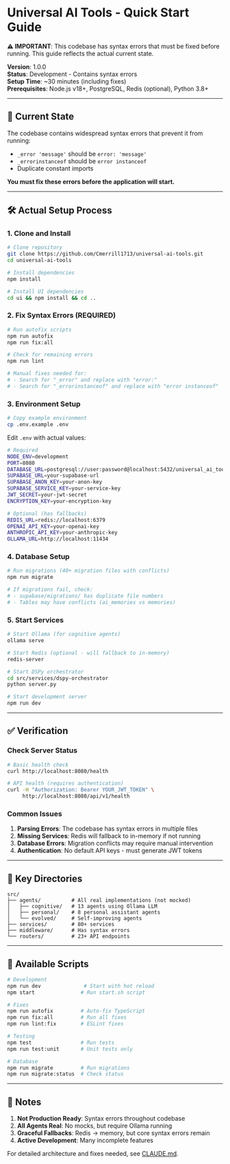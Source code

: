 # Universal AI Tools - Quick Start Guide

**⚠️ IMPORTANT**: This codebase has syntax errors that must be fixed before running. This guide reflects the actual current state.

**Version**: 1.0.0  
**Status**: Development - Contains syntax errors  
**Setup Time**: ~30 minutes (including fixes)  
**Prerequisites**: Node.js v18+, PostgreSQL, Redis (optional), Python 3.8+

---

## 🚨 Current State

The codebase contains widespread syntax errors that prevent it from running:
- `_error 'message'` should be `error: 'message'`
- `_errorinstanceof` should be `error instanceof`
- Duplicate constant imports

**You must fix these errors before the application will start.**

---

## 🛠️ Actual Setup Process

### 1. Clone and Install
```bash
# Clone repository
git clone https://github.com/Cmerrill1713/universal-ai-tools.git
cd universal-ai-tools

# Install dependencies
npm install

# Install UI dependencies
cd ui && npm install && cd ..
```

### 2. Fix Syntax Errors (REQUIRED)
```bash
# Run autofix scripts
npm run autofix
npm run fix:all

# Check for remaining errors
npm run lint

# Manual fixes needed for:
# - Search for "_error" and replace with "error:"
# - Search for "_errorinstanceof" and replace with "error instanceof"
```

### 3. Environment Setup
```bash
# Copy example environment
cp .env.example .env
```

Edit `.env` with actual values:
```bash
# Required
NODE_ENV=development
PORT=8080
DATABASE_URL=postgresql://user:password@localhost:5432/universal_ai_tools
SUPABASE_URL=your-supabase-url
SUPABASE_ANON_KEY=your-anon-key
SUPABASE_SERVICE_KEY=your-service-key
JWT_SECRET=your-jwt-secret
ENCRYPTION_KEY=your-encryption-key

# Optional (has fallbacks)
REDIS_URL=redis://localhost:6379
OPENAI_API_KEY=your-openai-key
ANTHROPIC_API_KEY=your-anthropic-key
OLLAMA_URL=http://localhost:11434
```

### 4. Database Setup
```bash
# Run migrations (40+ migration files with conflicts)
npm run migrate

# If migrations fail, check:
# - supabase/migrations/ has duplicate file numbers
# - Tables may have conflicts (ai_memories vs memories)
```

### 5. Start Services
```bash
# Start Ollama (for cognitive agents)
ollama serve

# Start Redis (optional - will fallback to in-memory)
redis-server

# Start DSPy orchestrator
cd src/services/dspy-orchestrator
python server.py

# Start development server
npm run dev
```

---

## ✅ Verification

### Check Server Status
```bash
# Basic health check
curl http://localhost:8080/health

# API health (requires authentication)
curl -H "Authorization: Bearer YOUR_JWT_TOKEN" \
     http://localhost:8080/api/v1/health
```

### Common Issues

1. **Parsing Errors**: The codebase has syntax errors in multiple files
2. **Missing Services**: Redis will fallback to in-memory if not running
3. **Database Errors**: Migration conflicts may require manual intervention
4. **Authentication**: No default API keys - must generate JWT tokens

---

## 📁 Key Directories

```
src/
├── agents/          # All real implementations (not mocked)
│   ├── cognitive/   # 13 agents using Ollama LLM
│   ├── personal/    # 8 personal assistant agents
│   └── evolved/     # Self-improving agents
├── services/        # 80+ services
├── middleware/      # Has syntax errors
└── routers/         # 23+ API endpoints
```

---

## 🔧 Available Scripts

```bash
# Development
npm run dev              # Start with hot reload
npm start               # Run start.sh script

# Fixes
npm run autofix         # Auto-fix TypeScript
npm run fix:all         # Run all fixes
npm run lint:fix        # ESLint fixes

# Testing
npm test                # Run tests
npm run test:unit       # Unit tests only

# Database
npm run migrate         # Run migrations
npm run migrate:status  # Check status
```

---

## 📝 Notes

1. **Not Production Ready**: Syntax errors throughout codebase
2. **All Agents Real**: No mocks, but require Ollama running
3. **Graceful Fallbacks**: Redis → memory, but core syntax errors remain
4. **Active Development**: Many incomplete features

For detailed architecture and fixes needed, see [CLAUDE.md](../../CLAUDE.md).